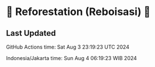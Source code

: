 
# 🌳 Reforestation (Reboisasi) 🌲

## Last Updated

GitHub Actions time: Sat Aug  3 23:19:23 UTC 2024

Indonesia/Jakarta time: Sun Aug  4 06:19:23 WIB 2024

